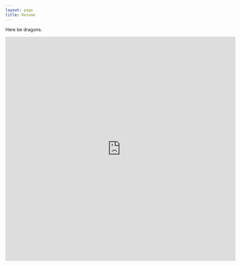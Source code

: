 ```yaml
---
layout: page
title: Resume
---
```


Here be dragons.

<iframe src="https://docs.google.com/gview?url=https://jonathoma.github.io/resume/resume.pdf&embedded=true" style="width:718px; height:700px;" frameborder="0"></iframe>
